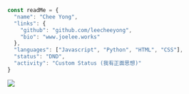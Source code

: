 ```js
const readMe = {
  "name": "Chee Yong",
  "links": {
    "github": "github.com/leecheeyong",
    "bio": "www.joelee.works"
  },
  "languages": ["Javascript", "Python", "HTML", "CSS"],
  "status": "DND",
  "activity": "Custom Status (我有正面思想)"
}
```

![](https://komarev.com/ghpvc/?username=leecheeyong&color=orange)


